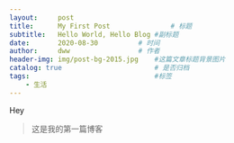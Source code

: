 ```yaml
---
layout:     post   				   
title:      My First Post 				# 标题 
subtitle:   Hello World, Hello Blog #副标题
date:       2020-08-30			# 时间
author:     dww					# 作者
header-img: img/post-bg-2015.jpg 	#这篇文章标题背景图片
catalog: true 						# 是否归档
tags:								#标签
    - 生活
---
```

Hey
>这是我的第一篇博客
